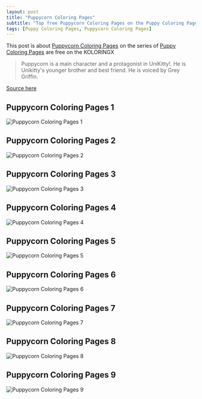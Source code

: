 ```yaml
---
layout: post
title: "Puppycorn Coloring Pages"
subtitle: "Top free Puppycorn Coloring Pages on the Puppy Coloring Pages at Koloringx.xyz "
tags: [Puppy Coloring Pages, Puppycorn Coloring Pages]
---
```

This post is about [Puppycorn Coloring Pages](http://koloringx.xyz/blog/Puppycorn-Coloring-Pages) on the series of [Puppy Coloring Pages](http://koloringx.xyz) are free on the KOLORINGX
> Puppycorn is a main character and a protagonist in UniKitty!. He is Unikitty's younger brother and best friend. He is voiced by Grey Griffin.

[Source here](https://unikitty.fandom.com/wiki/Puppycorn)
## Puppycorn Coloring Pages 1
![Puppycorn Coloring Pages 1](http://koloringx.xyz/Coloring-Pages/Puppycorn-Coloring-Pages%20(1).png)

<script async src="https://pagead2.googlesyndication.com/pagead/js/adsbygoogle.js"></script> <!-- Koloringx --> 
 <ins class="adsbygoogle"  
   style="display:block"   
  data-ad-client="ca-pub-6753140515841889"   
  data-ad-slot="2585677186"  
   data-ad-format="auto"  
   data-full-width-responsive="true"></ins> 
 <script>  
   (adsbygoogle = window.adsbygoogle || []).push({}); 
 </script>

## Puppycorn Coloring Pages 2
![Puppycorn Coloring Pages 2](http://koloringx.xyz/Coloring-Pages/Puppycorn-Coloring-Pages%20(2).png)
## Puppycorn Coloring Pages 3
![Puppycorn Coloring Pages 3](http://koloringx.xyz/Coloring-Pages/Puppycorn-Coloring-Pages%20(3).png)
## Puppycorn Coloring Pages 4
![Puppycorn Coloring Pages 4](http://koloringx.xyz/Coloring-Pages/Puppycorn-Coloring-Pages%20(4).png)
## Puppycorn Coloring Pages 5
![Puppycorn Coloring Pages 5](http://koloringx.xyz/Coloring-Pages/Puppycorn-Coloring-Pages%20(5).png)
## Puppycorn Coloring Pages 6
![Puppycorn Coloring Pages 6](http://koloringx.xyz/Coloring-Pages/Puppycorn-Coloring-Pages%20(6).png)
## Puppycorn Coloring Pages 7
![Puppycorn Coloring Pages 7](http://koloringx.xyz/Coloring-Pages/Puppycorn-Coloring-Pages%20(7).png)
## Puppycorn Coloring Pages 8
![Puppycorn Coloring Pages 8](http://koloringx.xyz/Coloring-Pages/Puppycorn-Coloring-Pages%20(8).png)
## Puppycorn Coloring Pages 9
![Puppycorn Coloring Pages 9](http://koloringx.xyz/Coloring-Pages/Puppycorn-Coloring-Pages%20(9).png)

<script async src="https://pagead2.googlesyndication.com/pagead/js/adsbygoogle.js"></script> <!-- Koloringx --> 
 <ins class="adsbygoogle"  
   style="display:block"   
  data-ad-client="ca-pub-6753140515841889"   
  data-ad-slot="2585677186"  
   data-ad-format="auto"  
   data-full-width-responsive="true"></ins> 
 <script>  
   (adsbygoogle = window.adsbygoogle || []).push({}); 
 </script>

